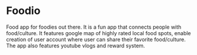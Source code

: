# Foodio
Food app for foodies out there. It is a fun app that connects people with food/culture. It features google map of highly rated local food spots, enable creation of user account where user can share their favorite food/culture. The app also features youtube vlogs and reward system.
